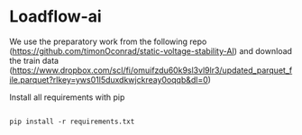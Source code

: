 # Loadflow-ai
We use the preparatory work from the following repo (https://github.com/timonOconrad/static-voltage-stability-AI) and download the train data (https://www.dropbox.com/scl/fi/omuifzdu60k9sl3vl9lr3/updated_parquet_file.parquet?rlkey=yws01l5duxdkwjckreay0oqqb&dl=0)

Install all requirements with pip
<pre><code>
pip install -r requirements.txt
</code></pre>
